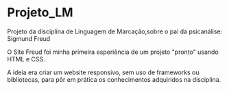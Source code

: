 # Projeto_LM
Projeto da disciplina de Linguagem de Marcação,sobre o pai da psicanálise: Sigmund Freud

O Site Freud foi minha primeira esperiência de um projeto "pronto" usando HTML e CSS. 

A ideia era criar um website responsivo, sem uso de frameworks ou bibliotecas, para pôr em prática os conhecimentos adquiridos na disciplina.
